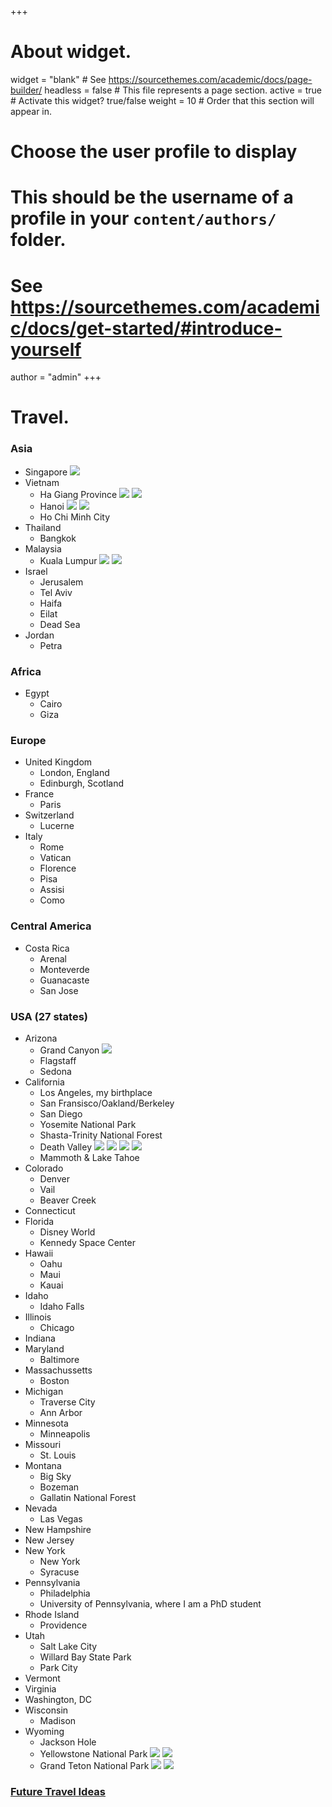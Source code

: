 +++
# About widget.
widget = "blank"  # See https://sourcethemes.com/academic/docs/page-builder/
headless = false  # This file represents a page section.
active = true  # Activate this widget? true/false
weight = 10  # Order that this section will appear in.

# Choose the user profile to display
# This should be the username of a profile in your `content/authors/` folder.
# See https://sourcethemes.com/academic/docs/get-started/#introduce-yourself
author = "admin"
+++

# Travel.

### Asia

* Singapore
    ![](/img/Singapore1.JPG)
* Vietnam
    - Ha Giang Province
    ![](/img/HaGiang1.JPG)
    ![](/img/HaGiang2.JPG)
    - Hanoi
    ![](/img/Hanoi1.JPG)
    ![](/img/Hanoi2.JPG)
    - Ho Chi Minh City
* Thailand
    - Bangkok
* Malaysia
    - Kuala Lumpur
    ![](/img/KL1.JPG)
    ![](/img/KL2.JPG)
* Israel
    - Jerusalem
    - Tel Aviv
    - Haifa
    - Eilat
    - Dead Sea
* Jordan
    - Petra

### Africa

* Egypt
    - Cairo
    - Giza

### Europe

* United Kingdom
    - London, England
    - Edinburgh, Scotland
* France
    - Paris
* Switzerland
    - Lucerne
* Italy
    - Rome
    - Vatican
    - Florence
    - Pisa
    - Assisi
    - Como

### Central America

* Costa Rica
    - Arenal
    - Monteverde
    - Guanacaste
    - San Jose

### USA (27 states)

* Arizona
    - Grand Canyon
    ![](/img/GrandCanyon1.jpg)
    - Flagstaff
    - Sedona
* California
    - Los Angeles, my birthplace
    - San Fransisco/Oakland/Berkeley
    - San Diego
    - Yosemite National Park
    - Shasta-Trinity National Forest
    - Death Valley
    ![](/img/deathvalley1.jpg)
    ![](/img/deathvalley2)
    ![](/img/deathvalley3.jpg)
    ![](/img/deathvalley4.jpg)
    - Mammoth & Lake Tahoe
* Colorado
    - Denver
    - Vail
    - Beaver Creek
* Connecticut
* Florida
    - Disney World
    - Kennedy Space Center
* Hawaii
    - Oahu
    - Maui
    - Kauai
* Idaho
    - Idaho Falls
* Illinois
    - Chicago
* Indiana
* Maryland
    - Baltimore
* Massachussetts
    - Boston
* Michigan
    - Traverse City
    - Ann Arbor
* Minnesota
    - Minneapolis
* Missouri
    - St. Louis
* Montana
    - Big Sky
    - Bozeman
    - Gallatin National Forest
* Nevada
    - Las Vegas
* New Hampshire
* New Jersey
* New York
    - New York
    - Syracuse
* Pennsylvania
   - Philadelphia
   - University of Pennsylvania, where I am a PhD student
* Rhode Island
    - Providence
* Utah
    - Salt Lake City
    - Willard Bay State Park
    - Park City
* Vermont
* Virginia
* Washington, DC
* Wisconsin
    - Madison
* Wyoming
    - Jackson Hole
    - Yellowstone National Park
    ![](/img/Yellowstone1.jpg)
    ![](/img/Yellowstone2.jpg)
    - Grand Teton National Park
    ![](/img/Teton1.jpg)
    ![](/img/Teton2.jpg)

### [Future Travel Ideas](/travel_plans/)

